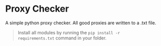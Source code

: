 # Proxy Checker
A simple python proxy checker. All good proxies are written to a .txt file.
> Install all modules by running the <code>pip install -r requirements.txt</code> command in your folder.
